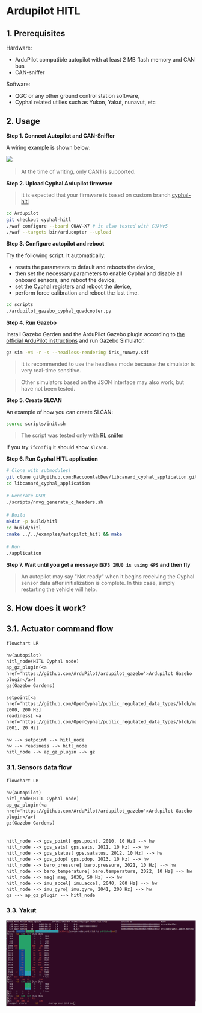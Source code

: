 # Ardupilot HITL

## 1. Prerequisites

Hardware:

- ArduPilot compatible autopilot with at least 2 MB flash memory and CAN bus
- CAN-sniffer

Software:

- QGC or any other ground control station software,
- Cyphal related utilies such as Yukon, Yakut, nunavut, etc

## 2. Usage

**Step 1. Connect Autopilot and CAN-Sniffer**

A wiring example is shown below:

![](https://github.com/RaccoonlabDev/innopolis_vtol_dynamics/blob/master/docs/img/sniffer_connection.png?raw=true)

> At the time of writing, only CAN1 is supported.

**Step 2. Upload Cyphal Ardupilot firmware**

> It is expected that your firmware is based on custom branch [cyphal-hitl](https://github.com/PonomarevDA/ardupilot/tree/cyphal-hitl)

```bash
cd Ardupilot
git checkout cyphal-hitl
./waf configure --board CUAV-X7 # it also tested with CUAVv5
./waf --targets bin/arducopter --upload
```

**Step 3. Configure autopilot and reboot**

Try the following script. It automatically:
- resets the parameters to default and reboots the device,
- then set the necessary parameters to enable Cyphal and disable all onboard sensors, and reboot the device,
- set the Cyphal registers and reboot the device,
- perform force calibration and reboot the last time.

```bash
cd scripts
./ardupilot_gazebo_cyphal_quadcopter.py
```

**Step 4. Run Gazebo**

Install Gazebo Garden and the ArduPilot Gazebo plugin according to [the official ArduPilot instructions](https://ardupilot.org/dev/docs/sitl-with-gazebo.html#sitl-with-gazebo) and run Gazebo Simulator.

```bash
gz sim -v4 -r -s --headless-rendering iris_runway.sdf
```

> It is recommended to use the headless mode because the simulator is very real-time sensitive.

> Other simulators based on the JSON interface may also work, but have not been tested.

**Step 5. Create SLCAN**

An example of how you can create SLCAN:

```bash
source scripts/init.sh
```

> The script was tested only with [RL sniifer](https://docs.raccoonlab.co/guide/programmer_sniffer/)

If you try `ifconfig` it should show `slcan0`.

**Step 6. Run Cyphal HITL application**

```bash
# Clone with submodules!
git clone git@github.com:RaccoonlabDev/libcanard_cyphal_application.git --recursive
cd libcanard_cyphal_application

# Generate DSDL
./scripts/nnvg_generate_c_headers.sh

# Build
mkdir -p build/hitl
cd build/hitl
cmake ../../examples/autopilot_hitl && make

# Run
./application
```

**Step 7. Wait until you get a message `EKF3 IMU0 is using GPS` and then fly**

> An autopilot may say "Not ready" when it begins receiving the Cyphal sensor data after initialization is complete. In this case, simply restarting the vehicle will help.

## 3. How does it work?

## 3.1. Actuator command flow

```mermaid
flowchart LR

hw(autopilot)
hitl_node(HITL Cyphal node)
ap_gz_plugin(<a href='https://github.com/ArduPilot/ardupilot_gazebo'>Ardupilot Gazebo plugin</a>)
gz(Gazebo Gardens)

setpoint[<a href='https://github.com/OpenCyphal/public_regulated_data_types/blob/master/reg/udral/service/actuator/common/sp/Vector4.0.1.dsdl'>setpoint</a>, 2000, 200 Hz]
readiness[ <a href='https://github.com/OpenCyphal/public_regulated_data_types/blob/master/reg/udral/service/common/Readiness.0.1.dsdl'>readiness</a>, 2001, 20 Hz]

hw --> setpoint --> hitl_node
hw --> readiness --> hitl_node
hitl_node --> ap_gz_plugin --> gz

```

### 3.1. Sensors data flow

```mermaid
flowchart LR

hw(autopilot)
hitl_node(HITL Cyphal node)
ap_gz_plugin(<a href='https://github.com/ArduPilot/ardupilot_gazebo'>Ardupilot Gazebo plugin</a>)
gz(Gazebo Gardens)


hitl_node --> gps_point[ gps.point, 2010, 10 Hz] --> hw
hitl_node --> gps_sats[ gps.sats, 2011, 10 Hz] --> hw
hitl_node --> gps_status[ gps.satatus, 2012, 10 Hz] --> hw
hitl_node --> gps_pdop[ gps.pdop, 2013, 10 Hz] --> hw
hitl_node --> baro_pressure[ baro.pressure, 2021, 10 Hz] --> hw
hitl_node --> baro_temperature[ baro.temperature, 2022, 10 Hz] --> hw
hitl_node --> mag[ mag, 2030, 50 Hz] --> hw
hitl_node --> imu_accel[ imu.accel, 2040, 200 Hz] --> hw
hitl_node --> imu_gyro[ imu.gyro, 2041, 200 Hz] --> hw
gz --> ap_gz_plugin --> hitl_node
```

### 3.3. Yakut

![](../../assets/hitl/y_mon.png)
